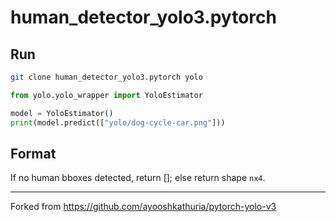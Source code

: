 # human_detector_yolo3.pytorch 
## Run
```bash
git clone human_detector_yolo3.pytorch yolo
```

```python
from yolo.yolo_wrapper import YoloEstimator

model = YoloEstimator()
print(model.predict(["yolo/dog-cycle-car.png"]))
```

## Format
If no human bboxes detected, return []; else return shape `nx4`.

---

Forked from https://github.com/ayooshkathuria/pytorch-yolo-v3

